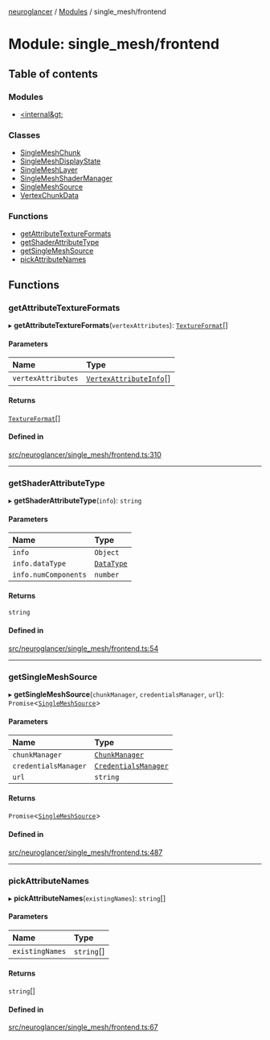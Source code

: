 [neuroglancer](../README.md) / [Modules](../modules.md) / single\_mesh/frontend

# Module: single\_mesh/frontend

## Table of contents

### Modules

- [&lt;internal\&gt;](single_mesh_frontend._internal_.md)

### Classes

- [SingleMeshChunk](../classes/single_mesh_frontend.SingleMeshChunk.md)
- [SingleMeshDisplayState](../classes/single_mesh_frontend.SingleMeshDisplayState.md)
- [SingleMeshLayer](../classes/single_mesh_frontend.SingleMeshLayer.md)
- [SingleMeshShaderManager](../classes/single_mesh_frontend.SingleMeshShaderManager.md)
- [SingleMeshSource](../classes/single_mesh_frontend.SingleMeshSource.md)
- [VertexChunkData](../classes/single_mesh_frontend.VertexChunkData.md)

### Functions

- [getAttributeTextureFormats](single_mesh_frontend.md#getattributetextureformats)
- [getShaderAttributeType](single_mesh_frontend.md#getshaderattributetype)
- [getSingleMeshSource](single_mesh_frontend.md#getsinglemeshsource)
- [pickAttributeNames](single_mesh_frontend.md#pickattributenames)

## Functions

### getAttributeTextureFormats

▸ **getAttributeTextureFormats**(`vertexAttributes`): [`TextureFormat`](../classes/webgl_texture_access.TextureFormat.md)[]

#### Parameters

| Name | Type |
| :------ | :------ |
| `vertexAttributes` | [`VertexAttributeInfo`](../interfaces/single_mesh_base.VertexAttributeInfo.md)[] |

#### Returns

[`TextureFormat`](../classes/webgl_texture_access.TextureFormat.md)[]

#### Defined in

[src/neuroglancer/single_mesh/frontend.ts:310](https://github.com/ActiveBrainAtlas2/neuroglancer/blob/1beb5d34/src/neuroglancer/single_mesh/frontend.ts#L310)

___

### getShaderAttributeType

▸ **getShaderAttributeType**(`info`): `string`

#### Parameters

| Name | Type |
| :------ | :------ |
| `info` | `Object` |
| `info.dataType` | [`DataType`](../enums/util_data_type.DataType.md) |
| `info.numComponents` | `number` |

#### Returns

`string`

#### Defined in

[src/neuroglancer/single_mesh/frontend.ts:54](https://github.com/ActiveBrainAtlas2/neuroglancer/blob/1beb5d34/src/neuroglancer/single_mesh/frontend.ts#L54)

___

### getSingleMeshSource

▸ **getSingleMeshSource**(`chunkManager`, `credentialsManager`, `url`): `Promise`<[`SingleMeshSource`](../classes/single_mesh_frontend.SingleMeshSource.md)\>

#### Parameters

| Name | Type |
| :------ | :------ |
| `chunkManager` | [`ChunkManager`](../classes/chunk_manager_frontend.ChunkManager.md) |
| `credentialsManager` | [`CredentialsManager`](../interfaces/credentials_provider.CredentialsManager.md) |
| `url` | `string` |

#### Returns

`Promise`<[`SingleMeshSource`](../classes/single_mesh_frontend.SingleMeshSource.md)\>

#### Defined in

[src/neuroglancer/single_mesh/frontend.ts:487](https://github.com/ActiveBrainAtlas2/neuroglancer/blob/1beb5d34/src/neuroglancer/single_mesh/frontend.ts#L487)

___

### pickAttributeNames

▸ **pickAttributeNames**(`existingNames`): `string`[]

#### Parameters

| Name | Type |
| :------ | :------ |
| `existingNames` | `string`[] |

#### Returns

`string`[]

#### Defined in

[src/neuroglancer/single_mesh/frontend.ts:67](https://github.com/ActiveBrainAtlas2/neuroglancer/blob/1beb5d34/src/neuroglancer/single_mesh/frontend.ts#L67)
